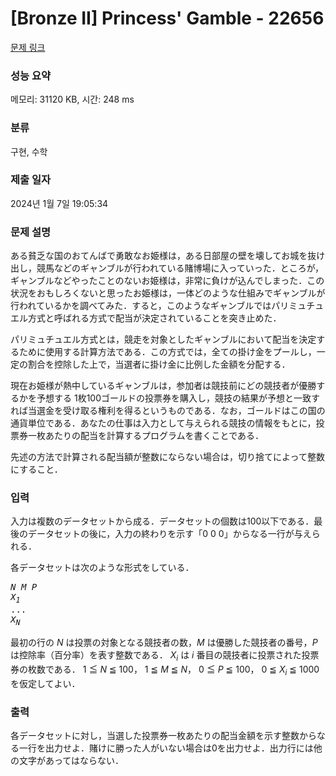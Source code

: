 # [Bronze II] Princess' Gamble - 22656 

[문제 링크](https://www.acmicpc.net/problem/22656) 

### 성능 요약

메모리: 31120 KB, 시간: 248 ms

### 분류

구현, 수학

### 제출 일자

2024년 1월 7일 19:05:34

### 문제 설명

<p>ある貧乏な国のおてんばで勇敢なお姫様は，ある日部屋の壁を壊してお城を抜け出し，競馬などのギャンブルが行われている賭博場に入っていった．ところが，ギャンブルなどやったことのないお姫様は，非常に負けが込んでしまった．この状況をおもしろくないと思ったお姫様は，一体どのような仕組みでギャンブルが行われているかを調べてみた．すると，このようなギャンブルではパリミュチュエル方式と呼ばれる方式で配当が決定されていることを突き止めた．</p>

<p>パリミュチュエル方式とは，競走を対象としたギャンブルにおいて配当を決定するために使用する計算方法である．この方式では，全ての掛け金をプールし，一定の割合を控除した上で，当選者に掛け金に比例した金額を分配する．</p>

<p>現在お姫様が熱中しているギャンブルは，参加者は競技前にどの競技者が優勝するかを予想する 1枚100ゴールドの投票券を購入し，競技の結果が予想と一致すれば当選金を受け取る権利を得るというものである．なお，ゴールドはこの国の通貨単位である．あなたの仕事は入力として与えられる競技の情報をもとに，投票券一枚あたりの配当を計算するプログラムを書くことである．</p>

<p>先述の方法で計算される配当額が整数にならない場合は，切り捨てによって整数にすること．</p>

### 입력 

 <p>入力は複数のデータセットから成る．データセットの個数は100以下である．最後のデータセットの後に，入力の終わりを示す「0 0 0」からなる一行が与えられる．</p>

<p>各データセットは次のような形式をしている．</p>

<pre><i>N</i> <i>M</i> <i>P</i>
<i>X<sub>1</sub></i>
...
<i>X<sub>N</sub></i>
</pre>

<p>最初の行の <i>N</i> は投票の対象となる競技者の数，<i>M</i> は優勝した競技者の番号，<i>P</i> は控除率（百分率）を表す整数である． <i>X<sub>i</sub></i> は <i>i</i> 番目の競技者に投票された投票券の枚数である． 1 ≦ <i>N</i> ≦ 100， 1 ≦ <i>M</i> ≦ <i>N</i>， 0 ≦ <i>P</i> ≦ 100， 0 ≦ <i>X<sub>i</sub></i> ≦ 1000 を仮定してよい．</p>

### 출력 

 <p>各データセットに対し，当選した投票券一枚あたりの配当金額を示す整数からなる一行を出力せよ．賭けに勝った人がいない場合は0を出力せよ．出力行には他の文字があってはならない．</p>

